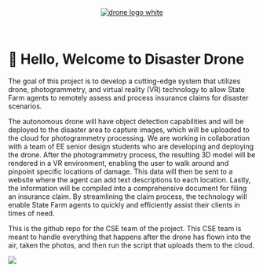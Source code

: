 <br />
<br />

<p align="center">
  <a href="https://github.com/disaster-drone/">
    <img src="https://cdn.discordapp.com/attachments/804128313521471548/1105547469007364146/DRONE.png" alt="drone logo white">
  </a>
</p>

<br />


# 👋  Hello, Welcome to Disaster Drone

The goal of this project is to develop a cutting-edge system that utilizes drone, photogrammetry, and virtual reality (VR) technology to allow State Farm agents to remotely assess and process insurance claims for disaster scenarios.

The autonomous drone will have object detection capabilities and will be deployed to the disaster area to capture images, which will be uploaded to the cloud for photogrammetry processing. We are working in collaboration with a team of EE senior design students who are developing and deploying the drone. After the photogrammetry process, the resulting 3D model will be rendered in a VR environment, enabling the user to walk around and pinpoint specific locations of damage. This data will then be sent to a website where the agent can add text descriptions to each location. Lastly, the information will be compiled into a comprehensive document for filing an insurance claim. By streamlining the claim process, the technology will enable State Farm agents to quickly and efficiently assist their clients in times of need.

This is the github repo for the CSE team of the project. This CSE team is meant to handle everything that happens after the drone has flown into the air, taken the photos, and then run the script that uploads them to the cloud.

<img src = "https://github.com/disaster-drone/.github/assets/94029910/6aaa80bf-331d-4635-93d4-a34f7bdd610f">

